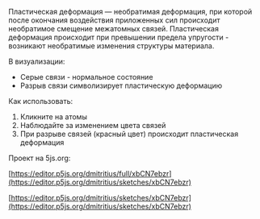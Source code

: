 Пластическая деформация — необратимая деформация, при которой после окончания воздействия приложенных сил происходит необратимое смещение межатомных связей. Пластическая деформация происходит при превышении предела упругости - возникают необратимые изменения структуры материала. 

В визуализации:
- Серые связи - нормальное состояние
- Разрыв связи символизирует пластическую деформацию

Как использовать:
1. Кликните на атомы
2. Наблюдайте за изменением цвета связей
3. При разрыве связей (красный цвет) происходит пластическая деформация

Проект на 5js.org:

[https://editor.p5js.org/dmitritius/full/xbCN7ebzr](https://editor.p5js.org/dmitritius/sketches/xbCN7ebzr)

[https://editor.p5js.org/dmitritius/sketches/xbCN7ebzr](https://editor.p5js.org/dmitritius/sketches/xbCN7ebzr)
